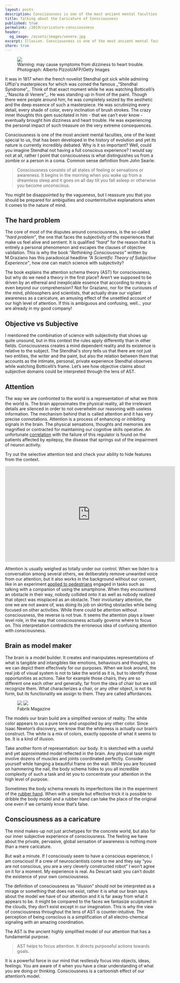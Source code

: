 ```yaml
---
layout: posts
description: Consciousness is one of the most ancient mental faculties that has been developed in the history of evolution and yet its nature is currently incredibly debated. Why is it so important? It is what distinguishes us from a zombie or a person in a coma. I introduce the Attention Schema Theory for explaining the nature of consciousness.
title: Talking about the Caricature of Consciousness
published: true
permalink: /2019/caricature-consciousness
header:
  og_image: /assets/images/venere.jpg
excerpt: Illusion. Consciousness is one of the most ancient mental faculties that has been developed in the history of evolution and yet its nature is currently incredibly debated. Why is it so important? It is what distinguishes us from a zombie or a person in a coma. I introduce the Attention Schema Theory for explaining the nature of consciousness.
share: true
---
```

<figure class="full">
    <img src="/assets/images/venere.jpg">
    <figcaption>Warning: may cause symptoms from dizziness to heart trouble. Photograph: Alberto Pizzoli/AFP/Getty Images</figcaption>
</figure>
It was in 1817 when the french novelist Stendhal got sick while admiring Uffizi's masterpieces for which was coined the famous  _“Stendhal Syndrome”_.   
Think of that exact moment while he was watching Botticelli’s _“Nascita di Venere”_. He was standing up in front of the paint. Though there were people around him, he was completely seized by the aesthetic and the deep essence of such a masterpiece. He was scrutinizing every detail, every shade of color, every inclination of brush strokes. The crazy inner thoughts this gem suscitated in him - that we can’t ever know  - eventually brought him dizziness and heart trouble. He was experiencing the personal impact of such treasure on the very extreme consequences.

Consciousness is one of the most ancient mental faculties, one of the least special to us, that has been developed in the history of evolution and yet its nature is currently incredibly debated. Why is it so important? Well, could you imagine Stendhal not having a full conscious experience? I would say not at all, rather I point that consciousness is what distinguishes us from a zombie or a person in a coma. Common sense definition from John Searle:

>Consciousness consists of all states of feeling or sensations or awareness. It begins in the morning when you wake up from a dreamless sleep and it goes on all day till you fall asleep or otherwise you become unconscious.

You might be disappointed by the vagueness, but I reassure you that you should be prepared for ambiguities and counterintuitive explanations when it comes to the nature of mind.  

## The hard problem
The core of most of the disputes around consciousness, is the so-called _“hard problem”_, the one that faces the subjectivity of the experiences that make us feel alive and sentient. It is qualified _“hard”_ for the reason that it is entirely a personal phenomenon and escapes the clauses of objective validation. This is why the book _“Rethinking Consciousness”_ written by M.Graziano has this paradoxical headline _“A Scientific Theory of Subjective Experience”_, how one can match science with subjectivity?

The book explains the attention schema theory (AST) for consciousness, but why do we need a theory in the first place?   Aren’t we supposed to be driven by an ethereal and inexplicable essence that according to many is even beyond our comprehension?   Not for Graziano, nor for the curiouses of the mind, philosophers and scientists, that actually draw our vigilant awareness as a caricature, an amusing effect of the unsettled account of our high level of attention. If this is ambiguous and confusing, well… your are already in my good company!

## Objective vs Subjective
I mentioned the combination of science with subjectivity that shows up quite unsound, but in this context the rules apply differently than in other fields. Consciousness creates a mind dependent reality and its existence is relative to the subject. The Stendhal's story tells us that there are not just two entities, the writer and the paint, but also the relation between them that accounts as the intimate, personal, private experience Stendhal observes while watching Botticelli’s frame. Let’s see how objective claims about subjective domains could be interpreted through the lens of AST.

## Attention
The way we are confronted to the world is a representation of what we think the world is. The brain approximates the physical reality, all the irrelevant details are silenced in order to not overwhelm our reasoning with useless information. The mechanism behind that is called attention and it has very precise connotations. Attention is a process of enhancing or inhibiting signals in the brain. The physical sensations, thoughts and memories are magnified or contracted for maintaining our cognitive skills operative. An unfortunate [correlation](https://www.ncbi.nlm.nih.gov/pubmed/15607597) with the failure of this regulator is found on the patients affected by epilepsy,
the disease that springs out of the impairment of neuron activity.

Try out the selective attention test and check your ability to hide features from the context.
<iframe width="560" height="315" src="https://www.youtube.com/embed/vJG698U2Mvo" frameborder="0" allow="accelerometer; autoplay; encrypted-media; gyroscope; picture-in-picture" allowfullscreen></iframe>

Attention is usually weighed as totally under our control. When we listen to a conversation among several others, we deliberately remove unwanted voice from our attention, but it also works in the background without our consent, like in an experiment [applied to pedestrians](https://www.frontiersin.org/articles/10.3389/fpsyg.2019.01846/full) engaged in tasks such as talking with a companion of using the smartphone. When they encountered an obstacle in their way, nobody collided onto it as well as nobody realized that object was misplaced as an obstacle. Their involuntary attention, the one we are not aware of, was doing its job on skirting obstacles while being focused on other activities.
While there could be attention without consciousness, the reverse is not true. It seems the attention plays a lower level role, in the way that consciousness actually governs where to focus on. This interpretation contradicts the erroneous idea of confusing attention with consciousness.

## Brain as model maker
The brain is a model builder. It creates and manipulates representations of what is tangible and intangibles like emotions, behaviours and thoughts, so we can depict them effectively for our purposes. When we look around, the real job of visual system is not to take the world as it is, but to identify those opportunities as actions. Take for example those chairs, they are so different one each other and generally, far from the idea of chair but we still recognize them. What characterizes a chair, or any other object, is not its form, but its functionality we assign to them. They are called affordances.
<figure class="half">
  <img src="/assets/chair1.jpg"/>
  <img src="/assets/chair2.jpeg"/>
  <figcaption>Fabrik Magazine</figcaption>
</figure>

The models our brain build are a simplified version of reality. The white color appears to us a pure tone and unspoiled by any other color. Since Isaac Newton’s discovery, we know that the whiteness is actually our brain’s construct. The white is a mix of colors, exactly opposite of what it seems to be. It is a kind of illusion.

Take another form of representation: our body. It is sketched with a useful and yet approximated model reflected in the brain. Any physical task might involve dozens of muscles and joints coordinated perfectly. Consider yourself while hanging a beautiful frame on the wall. While you are focused on hammering the nail, the body schema hides to you all incredible complexity of such a task and let you to concentrate your attention in the high level of purpose.

Sometimes the body schema reveals its imperfections like in the experiment of the [rubber hand](https://www.youtube.com/watch?v=RaP0MqvkvUw). When with a simple but effective trick it is possible to dribble the body model and a rubber hand can take the place of the original one even if we certainly know that’s false.

## Consciousness as a caricature
The mind makes-up not just archetypes for the concrete world, but also for our inner subjective experience of consciousness.
 The feeling we have about the private, pervasive, global sensation of awareness is nothing more than a mere caricature.

But wait a minute. If I consciously seem to have a conscious experience, I am conscious!
If a crew of neuroscientists come to me and they say “you are not conscious, you are a very cleverly constructed robot” I won’t agree on it for a moment.
My experience is real. As Descart said: you can’t doubt the existence of your own consciousness.

The definition of consciousness as “illusion” should not be interpreted as a mirage or something that does not exist, rather it is what our brain says about the model we have of our attention and it is far away from what it appears to be. it might be compared to the faces we fantasize sculptured in the clouds, they don’t exist except in our imagination. This is why the view of consciousness throughout the lens of AST is counter-intuitive. The perception of being conscious is a simplification of all electro-chemical signaling with an amazing coordination.

The AST is the ancient highly simplified model of our attention that has a fundamental purpose.
>AST helps to focus attention. It directs purposeful actions towards goals.

 It is a powerful force in our mind that restlessly focus into objects, ideas, feelings. You are aware of it when you have a clear understanding of what you are doing or thinking.
Consciousness is a cartoonish effect of our attention’s model.
